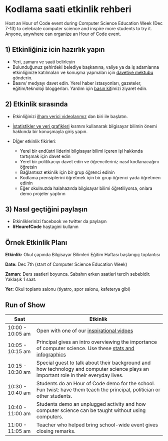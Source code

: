

# Kodlama saati etkinlik rehberi

Host an Hour of Code event during Computer Science Education Week (Dec 7-13) to celebrate computer science and inspire more students to try it. Anyone, anywhere can organize an Hour of Code event.

## 1) Etkinliğiniz icin hazırlık yapın

  * Yeri, zamanı ve saati belirleyin
  * Bulunduğunuz şehirdeki belediye başkanına, valiye ya da iş adamlarına etkinliğinize katılmaları ve konuşma yapmaları için [davetiye mektubu](<%= hoc_uri('https://docs.google.com/a/code.org/document/d/1eP41sKW7y0qq_JvkRIgZK8dWYICaGRZ4CCDETXa78wY/edit') %>) gönderin.
  * Basını/ medyayı davet edin. Yerel haber istasyonları, gazeteler, eğitim/teknoloji bloggerları. Yardım için [basın kit](<%= hoc_uri('/resources/press-kit') %>)imizi ziyaret edin.

## 2) Etkinlik sırasında

  * Etkinliğinizi [ilham verici videolarımız](<%= hoc_uri('/resources#videos') %>) dan biri ile başlatın.
  * [ İstatistikler ve veri grafikleri](<%= hoc_uri('/resources/stats') %>) kısmını kullanarak bilgisayar bilimin önemi hakkında bir konuşmayla giriş yapın.   
      
    
  * Dİğer etkinlik fikirleri: 
      * Yerel bir endüstri liderini bilgisayar bilimi içeren işi hakkında tartışmak için davet edin
      * Yerel bir politikacıyı davet edin ve öğrencileriniz nasıl kodlanacağını öğretsin
      * Bağlantısız etkinlik için bir grup öğrenci edinin
      * Kodlama prensiplerini öğretmek için bir grup öğrenci yada öğretmen edinin
      * Eğer okulnuzda halahazırda bilgisayar bilimi öğretiliyorsa, onlara demo projeler yaptırın

## 3) Nasıl geçtiğini paylaşın

  * Etkinliklerinizi facebook ve twitter da paylaşın 
  * **#HourofCode** haştagini kullanın

## Örnek Etkinlik Planı

**Etkinlik:** Okul çapında Bilgisayar Bilimleri Eğitim Haftası başlangıç toplantısı

**Date:** Dec 7th (start of Computer Science Education Week)

**Zaman:** Ders saatleri boyunca. Sabahın erken saatleri tercih sebebidir. Yaklaşık 1 saat.

**Yer:** Okul toplantı salonu (tiyatro, spor salonu, kafeterya gibi)   
  


## Run of Show

| Saat             | Etkinlik                                                                                                                              |
| ---------------- | ------------------------------------------------------------------------------------------------------------------------------------- |
| 10:00 - 10:05 am | Open with one of our [inspirational vidoes](http://hourofcode.com/us/resources#videos)                                                |
| 10:05 - 10:15 am | Principal gives an intro overviewing the importance of computer science. Use these [stats and infographics](/resources/stats)         |
| 10:15 - 10:30 am | Special guest to talk about their background and how technology and computer science plays an important role in their everyday lives. |
| 10:30 - 10:40 am | Students do an Hour of Code demo for the school. Fun twist: have them teach the principal, politician or other students.              |
| 10:40 - 11:00 am | Students demo an unplugged activity and how computer science can be taught without using computers.                                   |
| 11:00 - 11:05 am | Teacher who helped bring school-wide event gives closing remarks.                                                                     |